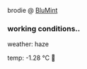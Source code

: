 brodie @ [BluMint](https://www.linkedin.com/company/blumint-io/)

<!--weather_start-->
### working conditions..

weather: haze 

temp: -1.28 °C 🧥

<!--weather_end-->
